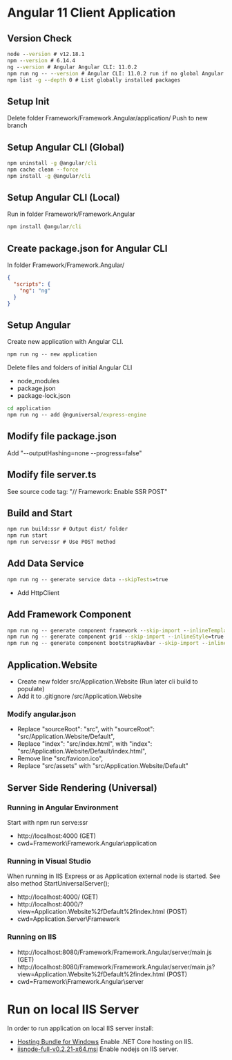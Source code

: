 # Angular 11 Client Application

## Version Check
```cmd
node --version # v12.18.1
npm --version # 6.14.4
ng --version # Angular Angular CLI: 11.0.2
npm run ng -- --version # Angular CLI: 11.0.2 run if no global Angular is installed. Run in folder Framework/Framework.Angular/application/
npm list -g --depth 0 # List globally installed packages
```

## Setup Init
Delete folder Framework/Framework.Angular/application/
Push to new branch

## Setup Angular CLI (Global)
```cmd
npm uninstall -g @angular/cli
npm cache clean --force
npm install -g @angular/cli
```

## Setup Angular CLI (Local)
Run in folder Framework/Framework.Angular
```cmd
npm install @angular/cli
```

## Create package.json for Angular CLI
In folder Framework/Framework.Angular/
```json
{
  "scripts": {
	"ng": "ng"
  }
}
```

## Setup Angular
Create new application with Angular CLI.
```cmd
npm run ng -- new application
```

Delete files and folders of initial Angular CLI
* node_modules
* package.json
* package-lock.json

```cmd
cd application
npm run ng -- add @nguniversal/express-engine
```

## Modify file package.json
Add "--outputHashing=none --progress=false"

## Modify file server.ts
See source code tag: "// Framework: Enable SSR POST"

## Build and Start
```cmd
npm run build:ssr # Output dist/ folder
npm run start
npm run serve:ssr # Use POST method
```

## Add Data Service
```cmd
npm run ng -- generate service data --skipTests=true
```

* Add HttpClient

## Add Framework Component
```cmd
npm run ng -- generate component framework --skip-import --inlineTemplate=true --inlineStyle=true --skipTests=true
npm run ng -- generate component grid --skip-import --inlineStyle=true --skipTests=true
npm run ng -- generate component bootstrapNavbar --skip-import --inlineStyle=true --skipTests=true
```

## Application.Website
* Create new folder src/Application.Website (Run later cli build to populate)
* Add it to .gitignore /src/Application.Website
### Modify angular.json
* Replace "sourceRoot": "src", with "sourceRoot": "src/Application.Website/Default",
* Replace "index": "src/index.html", with "index": "src/Application.Website/Default/index.html",
* Remove line "src/favicon.ico",
* Replace "src/assets" with "src/Application.Website/Default"

## Server Side Rendering (Universal)
### Running in Angular Environment
Start with npm run serve:ssr
* http://localhost:4000 (GET)
* cwd=Framework\Framework.Angular\application
### Running in Visual Studio
When running in IIS Express or as Application external node is started. See also method StartUniversalServer();
* http://localhost:4000/ (GET)
* http://localhost:4000/?view=Application.Website%2fDefault%2findex.html (POST)
* cwd=Application.Server\Framework
### Running on IIS
* http://localhost:8080/Framework/Framework.Angular/server/main.js (GET)
* http://localhost:8080/Framework/Framework.Angular/server/main.js?view=Application.Website%2fDefault%2findex.html (POST)
* cwd=Framework\Framework.Angular\server

# Run on local IIS Server
In order to run application on local IIS server install:
* [Hosting Bundle for Windows](https://dotnet.microsoft.com/download/thank-you/dotnet-runtime-3.0.0-windows-hosting-bundle-installer) Enable .NET Core hosting on IIS.
* [iisnode-full-v0.2.21-x64.msi](https://github.com/azure/iisnode) Enable nodejs on IIS server.
